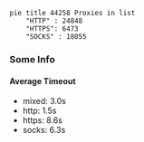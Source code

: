 
```mermaid
pie title 44258 Proxies in list
    "HTTP" : 24848
    "HTTPS": 6473
    "SOCKS" : 18055
```

### Some Info
#### Average Timeout

- mixed: 3.0s
- http: 1.5s
- https: 8.6s
- socks: 6.3s